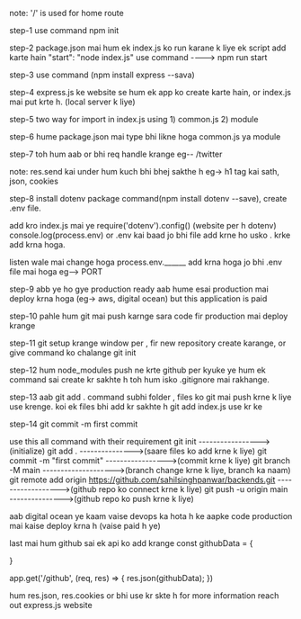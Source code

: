 note: '/' is used for home route

 step-1 use command npm init

step-2 package.json mai hum ek index.js ko run karane k liye ek script add karte hain
 "start": "node index.js"    use command ----> npm run start

step-3  use command (npm install express --sava)

step-4 express.js ke website se hum ek app ko create karte hain, or index.js mai put krte h.  (local server k liye)

step-5 two way for import in index.js using 1) common.js 2) module

step-6 hume package.json mai type bhi likne hoga common.js ya module

step-7 toh hum aab or bhi req handle krange  eg-- /twitter


note: res.send kai under hum kuch bhi bhej sakthe h eg-> h1 tag kai sath, json, cookies


step-8 install dotenv package command(npm install dotenv --save), create .env file.

add kro index.js mai ye 
require('dotenv').config()     (website per h   dotenv)
console.log(process.env)     or .env kai baad jo bhi file add krne ho usko . krke add krna hoga.

listen wale mai change hoga process.env.______ add krna hoga jo bhi .env file mai hoga eg--> PORT



step-9 abb ye ho gye production ready   aab hume esai production mai deploy krna hoga (eg-> aws, digital ocean) but this application is paid

step-10 pahle hum git mai push karnge sara code fir production mai deploy krange

step-11 git setup krange window per , fir new repository create karange, or give command ko chalange 
git init
 
 step-12 hum node_modules push ne krte github per kyuke ye hum ek command sai create kr sakhte h toh hum isko .gitignore mai rakhange.

 step-13 aab git add . command subhi folder , files ko git mai push krne k liye use krenge. koi ek files bhi add kr sakhte h 
 git add index.js use kr ke

 step-14 git commit -m first commit






 use this all command with their requirement 
 git init   ----------------->(initialize)
git add . --------------->(saare files ko add krne k liye)
git commit -m "first commit" ----------------->(commit krne k liye)
git branch -M main -------------------->(branch change krne k liye, branch ka naam)
git remote add origin https://github.com/sahilsinghpanwar/backends.git ------------------>(github repo ko connect krne k liye)
git push -u origin main --------------->(github repo ko push krne k liye)





aab digital ocean ye kaam vaise devops ka hota h ke aapke code production mai kaise deploy krna h (vaise paid h ye)



last mai hum github sai ek api ko add krange 
const githubData = {


}

app.get('/github', (req, res) => {
    res.json(githubData);
})


hum res.json, res.cookies or bhi use kr skte h for more information reach out express.js website 